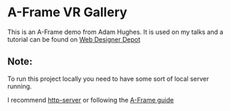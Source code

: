 # A-Frame VR Gallery

This is an A-Frame demo from Adam Hughes. It is used on my talks and a tutorial can be found on [Web Designer Depot](https://www.webdesignerdepot.com/2017/11/creating-webvr-experiences-with-a-frame/)

## Note:
To run this project locally you need to have some sort of local server running.

I recommend [http-server](https://www.npmjs.com/package/http-server) or following the [A-Frame guide](https://aframe.io/docs/0.7.0/introduction/installation.html#use-a-local-server)
